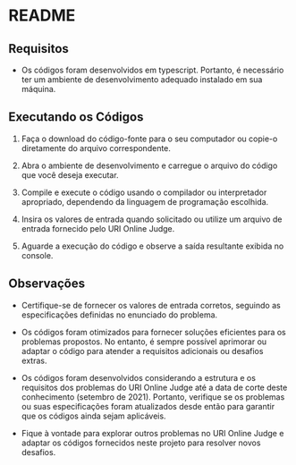 # README

## Requisitos

- Os códigos foram desenvolvidos em typescript. Portanto, é necessário ter um ambiente de desenvolvimento adequado instalado em sua máquina.

## Executando os Códigos

1. Faça o download do código-fonte para o seu computador ou copie-o diretamente do arquivo correspondente.

2. Abra o ambiente de desenvolvimento e carregue o arquivo do código que você deseja executar.

3. Compile e execute o código usando o compilador ou interpretador apropriado, dependendo da linguagem de programação escolhida.

4. Insira os valores de entrada quando solicitado ou utilize um arquivo de entrada fornecido pelo URI Online Judge.

5. Aguarde a execução do código e observe a saída resultante exibida no console.

## Observações

- Certifique-se de fornecer os valores de entrada corretos, seguindo as especificações definidas no enunciado do problema.

- Os códigos foram otimizados para fornecer soluções eficientes para os problemas propostos. No entanto, é sempre possível aprimorar ou adaptar o código para atender a requisitos adicionais ou desafios extras.

- Os códigos foram desenvolvidos considerando a estrutura e os requisitos dos problemas do URI Online Judge até a data de corte deste conhecimento (setembro de 2021). Portanto, verifique se os problemas ou suas especificações foram atualizados desde então para garantir que os códigos ainda sejam aplicáveis.

- Fique à vontade para explorar outros problemas no URI Online Judge e adaptar os códigos fornecidos neste projeto para resolver novos desafios.
